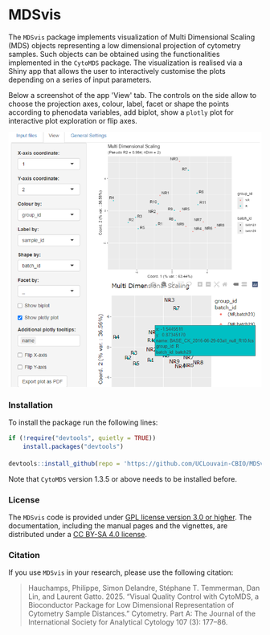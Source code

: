 # MDSvis

The `MDSvis` package implements visualization of Multi Dimensional Scaling (MDS)
objects representing a low dimensional projection of cytometry samples.
Such objects can be obtained using the functionalities implemented in the
`CytoMDS` package. The visualization is realised via a Shiny app that allows 
the user to interactively customise the plots depending on a series of input
parameters.

Below a screenshot of the app 'View' tab. The controls on the side allow to
choose the projection axes, colour, label, facet or shape the points 
according to phenodata variables, add biplot, 
show a `plotly` plot for interactive plot exploration 
or flip axes.

![](vignettes/images/ViewPlotly.png)

### Installation

To install the package run the following lines:

```r
if (!require("devtools", quietly = TRUE))
    install.packages("devtools")

devtools::install_github(repo = 'https://github.com/UCLouvain-CBIO/MDSvis')
```

Note that `CytoMDS` version 1.3.5 or above needs to be installed before.

### License

The `MDSvis` code is provided under [GPL license version 3.0 or 
higher](https://opensource.org/licenses/GPL-3.0). The documentation, 
including the manual pages and the vignettes, are distributed under a [CC BY-SA 
4.0 license](https://creativecommons.org/licenses/by-sa/4.0/).

### Citation

If you use `MDSvis` in your research, please use the following citation:

>Hauchamps, Philippe, Simon Delandre, Stéphane T. Temmerman, 
> Dan Lin, and Laurent Gatto. 2025. 
> “Visual Quality Control with CytoMDS, a Bioconductor Package 
> for Low Dimensional Representation of Cytometry Sample Distances.” 
> Cytometry. Part A: 
> The Journal of the International Society for Analytical Cytology 107 (3): 177–86.

